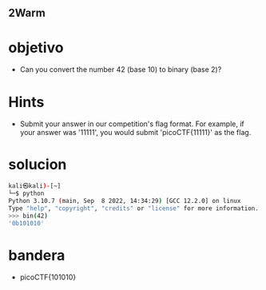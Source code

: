 ## 2Warm

# objetivo
- Can you convert the number 42 (base 10) to binary (base 2)?

# Hints
- Submit your answer in our competition's flag format. For example, if your answer was '11111', you would submit 'picoCTF{11111}' as the flag.

# solucion
``` bash 
kali㉿kali)-[~]
└─$ python             
Python 3.10.7 (main, Sep  8 2022, 14:34:29) [GCC 12.2.0] on linux
Type "help", "copyright", "credits" or "license" for more information.
>>> bin(42)
'0b101010'
```
# bandera
- picoCTF{101010}